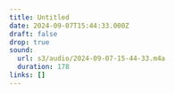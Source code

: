 ```yaml
---
title: Untitled
date: 2024-09-07T15:44:33.000Z
draft: false
drop: true
sound:
  url: s3/audio/2024-09-07-15-44-33.m4a
  duration: 178
links: []
---
```


